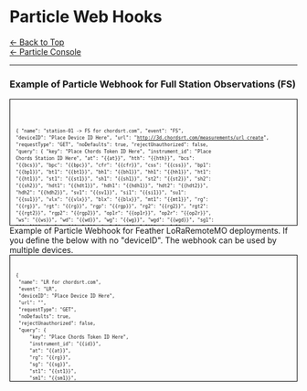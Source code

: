 # Particle Web Hooks
[← Back to Top](../README.md)<BR>
[← Particle Console](ParticleConsole.md)

---
### Example of Particle Webhook for Full Station Observations (FS)

<div style="overflow:auto; white-space:pre; font-family: monospace; font-size: 8px; line-height: 1.5; height: 200px; border: 1px solid black; padding: 10px;">
<pre>

{
 "name": "station-01 -> FS for chordsrt.com",
 "event": "FS",
 "deviceID": "Place Device ID Here",
 "url": "<http://3d.chordsrt.com/measurements/url_create>",
 "requestType": "GET",
 "noDefaults": true,
 "rejectUnauthorized": false,
 "query": {
     "key": "Place Chords Token ID Here",
     "instrument_id": "Place Chords Station ID Here",
     "at": "{{at}}",
     "hth": "{{hth}}",
     "bcs": "{{bcs}}",
     "bpc": "{{bpc}}",
     "cfr": "{{cfr}}",
     "css": "{{css}}",
     "bp1": "{{bp1}}",
     "bt1": "{{bt1}}",
     "bh1": "{{bh1}}",
     "hh1": "{{hh1}}",
     "ht1": "{{ht1}}",
     "st1": "{{st1}}",
     "sh1": "{{sh1}}",
     "st2": "{{st2}}",
     "sh2": "{{sh2}}",
     "hdt1": "{{hdt1}}",
     "hdh1": "{{hdh1}}",
     "hdt2": "{{hdt2}}",
     "hdh2": "{{hdh2}}",
     "sv1": "{{sv1}}",
     "si1": "{{si1}}",
     "su1": "{{su1}}",
     "vlx": "{{vlx}}",
     "blx": "{{blx}}",
     "mt1": "{{mt1}}",
     "rg": "{{rg}}",
     "rgt": "{{rg}}",
     "rgp": "{{rgp}}",
     "rg2": "{{rg2}}",
     "rgt2": "{{rgt2}}",
     "rgp2": "{{rgp2}}",
     "op1r": "{{op1r}}",
     "op2r": "{{op2r}}",
     "ws": "{{ws}}",
     "wd": "{{wd}}",
     "wg": "{{wg}}",
     "wgd": "{{wgd}}",
     "sg1": "{{sg1}}",
     "sg1v": "{{sg1v}}",
     "sg1p1": "{{sg1p1}}",
     "sg1t1": "{{sg1t1}}",
     "sg1h1": "{{sg1h1}}",
     "sg1p2": "{{sg1p2}}",
     "sg1t2": "{{sg1t2}}",
     "sg1h2": "{{sg1h2}}",
     "tlww": "{{tlww}}",
     "tlwt": "{{tlwt}}",       // Below are MUX connected Soil Moisture Possibilities
     "tsme25": "{{tsme25}}",   // tsme25-[1-8]
     "tsmeec": "{{tsmeec}}"    // tsmeec-[1-8]
     "tsmvwc": "{{tsmvwc}}",   // tsmvwc-[1-8]
     "tsmt": "{{tsmt}}",       // tsmt-[1-8]
     "tmsms1": "{{tmsms1}}",
     "tmsms2": "{{tmsms2}}",
     "tmsms3": "{{tmsms3}}",
     "tmsms4": "{{tmsms4}}",
     "tmsmt1": "{{tmsmt1}}",
     "tmsmt2": "{{tmsmt2}}"
  }
}
</pre>
</div>
Example of Particle Webhook for Feather LoRaRemoteMO deployments.
If you define the below with no "deviceID". The webhook can be used by multiple devices.
<div style="overflow:auto; white-space:pre; font-family: monospace; font-size: 8px; line-height: 1.5; height: 200px; border: 1px solid black; padding: 10px;">
<pre>
{
 "name": "LR for chordsrt.com",
 "event": "LR",
 "deviceID": "Place Device ID Here",
 "url": "<http://3d.chordsrt.com/measurements/url_create>",
 "requestType": "GET",
 "noDefaults": true,
 "rejectUnauthorized": false,
 "query": {
     "key": "Place Chords Token ID Here",
     "instrument_id": "{{id}}",
     "at": "{{at}}",
     "rg": "{{rg}}",
     "sg": "{{sg}}",
     "st1": "{{st1}}",
     "sm1": "{{sm1}}",
     "st2": "{{st2}}",
     "sm2": "{{sm2}}",
     "bp1": "{{bp1}}",
     "bt1": "{{bt1}}",
     "bh1": "{{bh1}}",
     "bp2": "{{bp2}}",
     "bt2": "{{bt2}}",
     "bh2": "{{bh2}}",
     "st1": "{{st1}}",
     "sh1": "{{sh1}}",
     "st2": "{{st2}}",
     "sh2": "{{sh2}}",
     "mt1": "{{mt1}}",
     "mt2": "{{mt2}}",
     "bv": "{{bv}}",
     "hth": "{{hth}}"
  }
}
</pre>
</div>